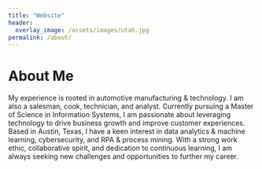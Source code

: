 ```yaml
---
title: "Website"
header:
  overlay_image: /assets/images/utah.jpg
permalink: /about/
---
```


# About Me
  
My experience is rooted in automotive manufacturing & technology. I am also a salesman, cook, technician, and analyst. Currently pursuing a Master of Science in Information Systems, I am passionate about leveraging technology to drive business growth and improve customer experiences. Based in Austin, Texas, I have a keen interest in data analytics & machine learning, cybersecurity, and RPA & process mining. With a strong work ethic, collaborative spirit, and dedication to continuous learning, I am always seeking new challenges and opportunities to further my career.